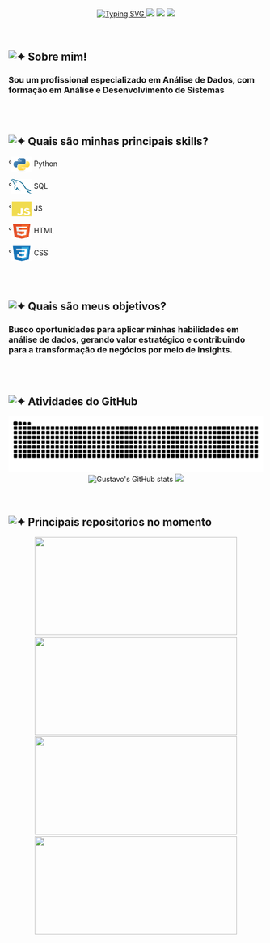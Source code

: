 ##
<div align="center">
  <a href="https://git.io/typing-svg"><img src="https://readme-typing-svg.demolab.com?font=Fira+Code&duration=4444&pause=444&color=FA8F36&background=FFFFFF00&center=true&vCenter=true&width=444&height=44&lines=%E2%9C%A6+GUSTAVO+ROCHA+%E2%9C%A6;%E2%9C%A6+ANALISTA+DE+DADOS+%E2%9C%A6" alt="Typing SVG"> </a>
  <img src="https://media.licdn.com/dms/image/v2/D4D16AQFhArVssiPf7g/profile-displaybackgroundimage-shrink_350_1400/profile-displaybackgroundimage-shrink_350_1400/0/1698456903212?e=1736985600&v=beta&t=zHoo-fAXawN6gf-Uyf1r0x9o4NB-VVPDFXKXsUYJIMA"> </img> 
  <a href = "mailto:gustavo_henriques@outlook.com"><img src="https://img.shields.io/badge/-outlook-%23333?style=for-the-badge&logo=mailboxdotorg&logoColor=white" target="_blank"></a>
  <a href="https://www.linkedin.com/in/guroch4" target="_blank"><img src="https://img.shields.io/badge/-LinkedIn-%230077B5?style=for-the-badge&logo=linkedin&logoColor=white" target="_blank"></a> 
</div>
<br><br>

<h2><img src="https://img.shields.io/badge/✦-FA8F36" alt="✦"> Sobre mim!</h2>
<h3>Sou um profissional especializado em Análise de Dados, com formação em Análise e Desenvolvimento de Sistemas</h3>
<br><br>

<h2><img src="https://img.shields.io/badge/✦-FA8F36" alt="✦"> Quais são minhas principais skills?</h2>
  <div class="skills">
    <p>°<img align="center" alt="Python" height="30" width="40" src="https://raw.githubusercontent.com/devicons/devicon/master/icons/python/python-original.svg"> Python</p>
    <p>°<img align="center" alt="SQL" height="30" width="40" src="https://raw.githubusercontent.com/devicons/devicon/master/icons/mysql/mysql-original.svg"> SQL</p>
    <p>°<img align="center" alt="JS" height="30" width="40" src="https://raw.githubusercontent.com/devicons/devicon/master/icons/javascript/javascript-plain.svg"> JS</p>
    <p>°<img align="center" alt="HTML" height="30" width="40" src="https://raw.githubusercontent.com/devicons/devicon/master/icons/html5/html5-original.svg"> HTML</p>
    <p>°<img align="center" alt="CSS" height="30" width="40" src="https://raw.githubusercontent.com/devicons/devicon/master/icons/css3/css3-original.svg"> CSS</p>
  </div>
<br><br>

<h2><img src="https://img.shields.io/badge/✦-FA8F36" alt="✦"> Quais são meus objetivos?</h2>
  <h3>Busco oportunidades para aplicar minhas habilidades em análise de dados, gerando valor estratégico e contribuindo para a transformação de negócios por meio de insights.</h3>
<br><br>

<h2><img src="https://img.shields.io/badge/✦-FA8F36" alt="✦"> Atividades do GitHub</h2>
<div align="center">
  <picture>
    <source media="(prefers-color-scheme: dark)" srcset="https://raw.githubusercontent.com/guroch4/guroch4/output/github-contribution-grid-snake-dark.svg">
    <source media="(prefers-color-scheme: light)" srcset="https://raw.githubusercontent.com/guroch4/guroch4/output/github-contribution-grid-snake.svg">
    <img alt="github contribution grid snake animation" src="https://raw.githubusercontent.com/guroch4/guroch4/output/github-contribution-grid-snake.svg">
  </picture>
</div>
<div align="center">
    <div style="display: inline-block; text-align: center;">
      <img alt="Gustavo's GitHub stats" src="https://github-readme-stats.vercel.app/api?username=guroch4&show_icons=true&theme=great-gatsby&locale=pt-br">
      <img height="194em" src="https://github-readme-stats.vercel.app/api/top-langs/?username=guroch4&hide_progress=false&theme=great-gatsby&layout=compact&locale=pt-br">
    </div>
</div>
<br><br>

<h2><img src="https://img.shields.io/badge/✦-FA8F36" alt="✦"> Principais repositorios no momento</h2>
<div  align="center">
  <div>
      <img height="194em" width="400em" src="https://github-readme-stats.vercel.app/api/pin/?username=guroch4&repo=CS50-Introduction-Computer-Science&theme=great-gatsby">
      <img height="194em" width="400em" src="https://github-readme-stats.vercel.app/api/pin/?username=guroch4&repo=LearnEnglish&theme=great-gatsby">
  </div>
  <div>
      <img height="194em" width="400em" height="124em" src="https://github-readme-stats.vercel.app/api/pin/?username=guroch4&repo=GestaoContatos&theme=great-gatsby">
      <img height="194em" width="400em" height="124em" src="https://github-readme-stats.vercel.app/api/pin/?username=guroch4&repo=GuRoch4&theme=great-gatsby">
  </div>
</div>



